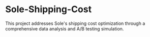 # Sole-Shipping-Cost
This project addresses Sole's shipping cost optimization through a comprehensive data analysis and A/B testing simulation.
